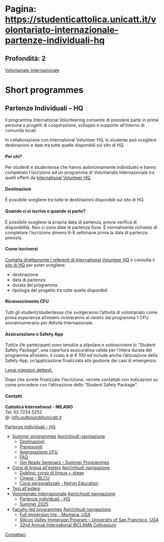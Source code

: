 # Pagina: https://studenticattolica.unicatt.it/volontariato-internazionale-partenze-individuali-hq

## Profondità: 2

[Volontariato Internazionale](volontariato)



# Short programmes

## Partenze Individuali – HQ

Il programma International Volunteering consente di prendere parte in prima persona a progetti di cooperazione, sviluppo e supporto all’interno di comunità locali.

In collaborazione con International Volunteer HQ, lo studente può scegliere destinazioni e date tra tutte quelle disponibili sul sito di HQ.

#### Per chi?

Per studenti e studentesse che hanno autonomamente individuato e hanno completato l’iscrizione ad un programma di Volontariato Internazionale tra quelli offerti da [International Volunteer HQ.](https://www.volunteerhq.org/?currency=EUR&gad_source=1&gclid=Cj0KCQjws-S-BhD2ARIsALssG0YcV_kSy3eUUziwYQ6wQnkU0ljJ2VREzosQKOkQAGjKBRfv-_A2y_MaAizuEALw_wcB)

#### Destinazioni

È possibile scegliere tra tutte le destinazioni disponibili sul sito di HQ.

#### Quando ci si iscrive e quando si parte?

È possibile scegliere la propria data di partenza, previa verifica di disponibilità. Non ci sono date di partenza fisse. È normalmente richiesto di completare l’iscrizione almeno 6-8 settimane prima la data di partenza prevista.

#### Come iscriversi

[Contatta direttamente i referenti di International Volunteer HQ](https://my.volunteerhq.org/enquiries/new_minimum?_gl=1*1h7fgj2*_gcl_au*NjM5Mzg2NTYzLjE3NDI5OTkwMjM.) o consulta il [sito di HQ](https://www.volunteerhq.org/) per poter scegliere:

* destinazione
* data di partenza
* durata del programma
* tipologia del progetto tra tutte quelle disponibili

#### Riconoscimento CFU

Tutti gli studenti/studentesse che svolgeranno l’attività di volontariato come prima esperienza all’estero riceveranno al rientro dal programma 1 CFU sovrannumerario per Attività Internazionale.

#### Assicurazione e Safety App

Tutti/e i/le partecipanti sono tenuti/e a stipulare e sottoscrivere lo “Student Safety Package”, una copertura assicurativa valida per l’intera durata del programma all’estero. Il costo è di € 100 ed include anche l’attivazione della Safety App, un’applicazione finalizzata alla gestione dei casi di emergenza.

[Leggi maggiori dettagli.](https://studenticattolica.unicatt.it/informazioni-utili-universita-cattolica-student-safety-package)

Dopo che avrete finalizzato l’iscrizione, verrete contattati con indicazioni su come procedere con l’attivazione dello “Student Safety Package”.

#### Contatti

**Cattolica International - MILANO**  
Tel: 02 7234 5252  
@: [info.outbound@unicatt.it](mailto:info.outbound@unicatt.it)

[Partenze individuali - HQ](#submenu__wrapper "Partenze individuali - HQ")

* [Summer programmes](summer-programs-e-corsi-di-lingua-summer-programs "Summer programmes")
  [Apri/chiudi navigazione](#asub-20afc0c6-fd0a-4a76-8c7b-e14f646f3438 "Apri/chiudi navigazione")
  + [Destinazioni](summer-programs-destinazioni "Destinazioni")
  + [Prerequisiti](summer-programs-prerequisiti "Prerequisiti")
  + [Approvazione CFU](informazioni-utili-approvazione-esami "Approvazione CFU")
  + [FAQ](summer-programs-faq "FAQ")
  + [Get Ready Seminars – Summer Programmes](summer-programmes-get-ready-seminars-summer-programmes "Get Ready Seminars – Summer Programmes ")
* [Corsi di lingua all'estero](summer-programs-e-corsi-di-lingua-corsi-di-lingua-all-estero "Corsi di lingua all'estero")
  [Apri/chiudi navigazione](#asub-16d3a189-ddff-494d-87d2-efc492c36f89 "Apri/chiudi navigazione")
  + [Dublino: corso di lingua + stage](corsi-di-lingua-all-estero-dublino-corso-di-lingua-stage "Dublino: corso di lingua + stage")
  + [Cinese - BLCU](corsi-di-lingua-all-estero-cinese-blcu "Cinese - BLCU")
  + [Corsi personalizzati - Keiron Education](corsi-di-lingua-all-estero-corsi-personalizzati "Corsi personalizzati - Keiron Education")
* [Tesi all'estero](stage-e-tesi-all-estero-tesi-all-estero "Tesi all'estero")
* [Volontariato Internazionale](volontariato "Volontariato Internazionale")
  [Apri/chiudi navigazione](#asub-7a023ab7-8e7f-42c1-8e89-8049a1403631 "Apri/chiudi navigazione")
  + [Partenze individuali - HQ](volontariato-internazionale-partenze-individuali-hq "Partenze individuali - HQ")
  + [Summer 2025](volontariato-internazionale-summer-2025 "Summer 2025")
* [Faculty-led programmes](short-programmes-faculty-led-programmes "Faculty-led programmes")
  [Apri/chiudi navigazione](#asub-7939f1d2-1f30-44c3-ae05-622f04cf32d2 "Apri/chiudi navigazione")
  + [Full immersion trip - Montana, USA](faculty-led-programmes-full-immersion-trip-montana-usa "Full immersion trip - Montana, USA")
  + [Silicon Valley Immersion Program – University of San Francisco, USA](faculty-led-programmes-silicon-valley-immersion-program-university-of-san-francisco-usa "Silicon Valley Immersion Program – University of San Francisco, USA")
  + [32nd Annual International IRCLAMA Colloquium](faculty-led-programmes-32nd-annual-international-irclama-colloquium "32nd Annual International IRCLAMA Colloquium")

[Contattaci](home-contatti "Contattaci")